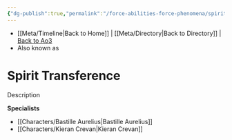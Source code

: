 ```yaml
---
{"dg-publish":true,"permalink":"/force-abilities-force-phenomena/spirit-transference/"}
---
```


- [[Meta/Timeline\|Back to Home]] | [[Meta/Directory\|Back to Directory]] | [Back to Ao3](https://archiveofourown.org/works/19334440/chapters/45992584)
- Also known as 

# Spirit Transference
Description

**Specialists**
- [[Characters/Bastille Aurelius\|Bastille Aurelius]]
- [[Characters/Kieran Crevan\|Kieran Crevan]]